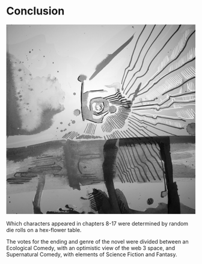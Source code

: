 # Conclusion

![image](assets/images/7.jpg)

Which characters appeared in chapters 8-17 were determined by random die rolls on a hex-flower table.

The votes for the ending and genre of the novel were divided between an Ecological Comedy, with an optimistic view of the web 3 space, and Supernatural Comedy, with elements of Science Fiction and Fantasy.
